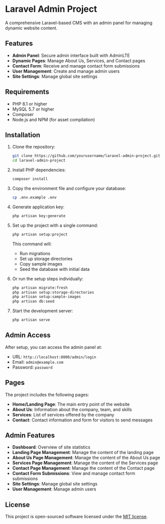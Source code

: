 # Laravel Admin Project

A comprehensive Laravel-based CMS with an admin panel for managing dynamic website content.

## Features

- **Admin Panel**: Secure admin interface built with AdminLTE
- **Dynamic Pages**: Manage About Us, Services, and Contact pages
- **Contact Form**: Receive and manage contact form submissions
- **User Management**: Create and manage admin users
- **Site Settings**: Manage global site settings

## Requirements

- PHP 8.1 or higher
- MySQL 5.7 or higher
- Composer
- Node.js and NPM (for asset compilation)

## Installation

1. Clone the repository:
   ```bash
   git clone https://github.com/yourusername/laravel-admin-project.git
   cd laravel-admin-project
   ```

2. Install PHP dependencies:
   ```bash
   composer install
   ```

3. Copy the environment file and configure your database:
   ```bash
   cp .env.example .env
   ```

4. Generate application key:
   ```bash
   php artisan key:generate
   ```

5. Set up the project with a single command:
   ```bash
   php artisan setup:project
   ```
   
   This command will:
   - Run migrations
   - Set up storage directories
   - Copy sample images
   - Seed the database with initial data

6. Or run the setup steps individually:
   ```bash
   php artisan migrate:fresh
   php artisan setup:storage-directories
   php artisan setup:sample-images
   php artisan db:seed
   ```

7. Start the development server:
   ```bash
   php artisan serve
   ```

## Admin Access

After setup, you can access the admin panel at:
- URL: `http://localhost:8000/admin/login`
- Email: `admin@example.com`
- Password: `password`

## Pages

The project includes the following pages:

- **Home/Landing Page**: The main entry point of the website
- **About Us**: Information about the company, team, and skills
- **Services**: List of services offered by the company
- **Contact**: Contact information and form for visitors to send messages

## Admin Features

- **Dashboard**: Overview of site statistics
- **Landing Page Management**: Manage the content of the landing page
- **About Us Page Management**: Manage the content of the About Us page
- **Services Page Management**: Manage the content of the Services page
- **Contact Page Management**: Manage the content of the Contact page
- **Contact Form Submissions**: View and manage contact form submissions
- **Site Settings**: Manage global site settings
- **User Management**: Manage admin users

## License

This project is open-sourced software licensed under the [MIT license](https://opensource.org/licenses/MIT).
